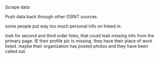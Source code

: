 Scrape data

Push data back through other OSINT sources.

some people put way too much personal info on linked in.

look for second and third order links, that could leak missing info from the primary page.
IE their profile pic is missing.
they have their place of work listed.
maybe their organization has posted photos and they have been called out.

